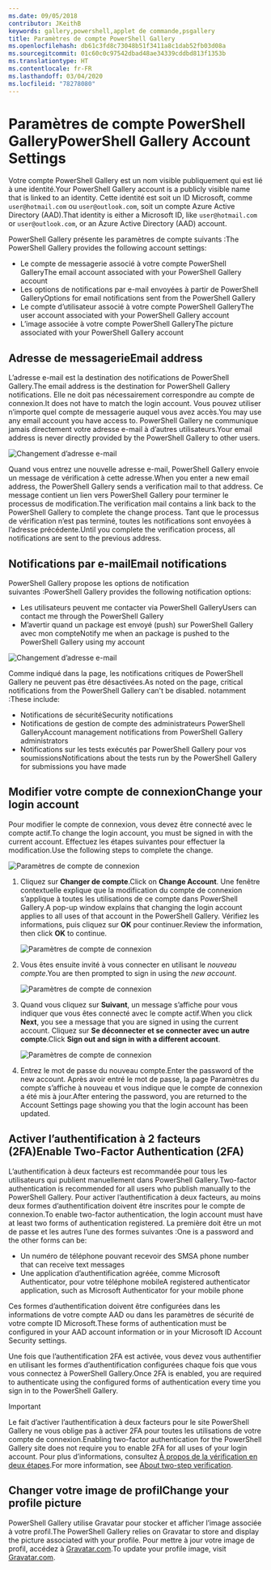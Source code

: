 ```yaml
---
ms.date: 09/05/2018
contributor: JKeithB
keywords: gallery,powershell,applet de commande,psgallery
title: Paramètres de compte PowerShell Gallery
ms.openlocfilehash: db61c3fd8c73048b51f3411a8c1dab52fb03d08a
ms.sourcegitcommit: 01c60c0c97542dbad48ae34339cddbd813f1353b
ms.translationtype: HT
ms.contentlocale: fr-FR
ms.lasthandoff: 03/04/2020
ms.locfileid: "78278080"
---
```

# <a name="powershell-gallery-account-settings"></a><span data-ttu-id="00d89-103">Paramètres de compte PowerShell Gallery</span><span class="sxs-lookup"><span data-stu-id="00d89-103">PowerShell Gallery Account Settings</span></span>

<span data-ttu-id="00d89-104">Votre compte PowerShell Gallery est un nom visible publiquement qui est lié à une identité.</span><span class="sxs-lookup"><span data-stu-id="00d89-104">Your PowerShell Gallery account is a publicly visible name that is linked to an identity.</span></span> <span data-ttu-id="00d89-105">Cette identité est soit un ID Microsoft, comme `user@hotmail.com` ou `user@outlook.com`, soit un compte Azure Active Directory (AAD).</span><span class="sxs-lookup"><span data-stu-id="00d89-105">That identity is either a Microsoft ID, like `user@hotmail.com` or `user@outlook.com`, or an Azure Active Directory (AAD) account.</span></span>

<span data-ttu-id="00d89-106">PowerShell Gallery présente les paramètres de compte suivants :</span><span class="sxs-lookup"><span data-stu-id="00d89-106">The PowerShell Gallery provides the following account settings:</span></span>

- <span data-ttu-id="00d89-107">Le compte de messagerie associé à votre compte PowerShell Gallery</span><span class="sxs-lookup"><span data-stu-id="00d89-107">The email account associated with your PowerShell Gallery account</span></span>
- <span data-ttu-id="00d89-108">Les options de notifications par e-mail envoyées à partir de PowerShell Gallery</span><span class="sxs-lookup"><span data-stu-id="00d89-108">Options for email notifications sent from the PowerShell Gallery</span></span>
- <span data-ttu-id="00d89-109">Le compte d’utilisateur associé à votre compte PowerShell Gallery</span><span class="sxs-lookup"><span data-stu-id="00d89-109">The user account associated with your PowerShell Gallery account</span></span>
- <span data-ttu-id="00d89-110">L’image associée à votre compte PowerShell Gallery</span><span class="sxs-lookup"><span data-stu-id="00d89-110">The picture associated with your PowerShell Gallery account</span></span>

## <a name="email-address"></a><span data-ttu-id="00d89-111">Adresse de messagerie</span><span class="sxs-lookup"><span data-stu-id="00d89-111">Email address</span></span>

<span data-ttu-id="00d89-112">L’adresse e-mail est la destination des notifications de PowerShell Gallery.</span><span class="sxs-lookup"><span data-stu-id="00d89-112">The email address is the destination for PowerShell Gallery notifications.</span></span> <span data-ttu-id="00d89-113">Elle ne doit pas nécessairement correspondre au compte de connexion.</span><span class="sxs-lookup"><span data-stu-id="00d89-113">It does not have to match the login account.</span></span> <span data-ttu-id="00d89-114">Vous pouvez utiliser n’importe quel compte de messagerie auquel vous avez accès.</span><span class="sxs-lookup"><span data-stu-id="00d89-114">You may use any email account you have access to.</span></span> <span data-ttu-id="00d89-115">PowerShell Gallery ne communique jamais directement votre adresse e-mail à d’autres utilisateurs.</span><span class="sxs-lookup"><span data-stu-id="00d89-115">Your email address is never directly provided by the PowerShell Gallery to other users.</span></span>

![Changement d’adresse e-mail](media/managing-account/PSGallery_AcccountEmailAddress.png)

<span data-ttu-id="00d89-117">Quand vous entrez une nouvelle adresse e-mail, PowerShell Gallery envoie un message de vérification à cette adresse.</span><span class="sxs-lookup"><span data-stu-id="00d89-117">When you enter a new email address, the PowerShell Gallery sends a verification mail to that address.</span></span> <span data-ttu-id="00d89-118">Ce message contient un lien vers PowerShell Gallery pour terminer le processus de modification.</span><span class="sxs-lookup"><span data-stu-id="00d89-118">The verification mail contains a link back to the PowerShell Gallery to complete the change process.</span></span> <span data-ttu-id="00d89-119">Tant que le processus de vérification n’est pas terminé, toutes les notifications sont envoyées à l’adresse précédente.</span><span class="sxs-lookup"><span data-stu-id="00d89-119">Until you complete the verification process, all notifications are sent to the previous address.</span></span>

## <a name="email-notifications"></a><span data-ttu-id="00d89-120">Notifications par e-mail</span><span class="sxs-lookup"><span data-stu-id="00d89-120">Email notifications</span></span>

<span data-ttu-id="00d89-121">PowerShell Gallery propose les options de notification suivantes :</span><span class="sxs-lookup"><span data-stu-id="00d89-121">PowerShell Gallery provides the following notification options:</span></span>

- <span data-ttu-id="00d89-122">Les utilisateurs peuvent me contacter via PowerShell Gallery</span><span class="sxs-lookup"><span data-stu-id="00d89-122">Users can contact me through the PowerShell Gallery</span></span>
- <span data-ttu-id="00d89-123">M’avertir quand un package est envoyé (push) sur PowerShell Gallery avec mon compte</span><span class="sxs-lookup"><span data-stu-id="00d89-123">Notify me when an package is pushed to the PowerShell Gallery using my account</span></span>

![Changement d’adresse e-mail](media/managing-account/PSGallery_AccountEmailOptions.png)

<span data-ttu-id="00d89-125">Comme indiqué dans la page, les notifications critiques de PowerShell Gallery ne peuvent pas être désactivées.</span><span class="sxs-lookup"><span data-stu-id="00d89-125">As noted on the page, critical notifications from the PowerShell Gallery can't be disabled.</span></span>
<span data-ttu-id="00d89-126">notamment :</span><span class="sxs-lookup"><span data-stu-id="00d89-126">These include:</span></span>

- <span data-ttu-id="00d89-127">Notifications de sécurité</span><span class="sxs-lookup"><span data-stu-id="00d89-127">Security notifications</span></span>
- <span data-ttu-id="00d89-128">Notifications de gestion de compte des administrateurs PowerShell Gallery</span><span class="sxs-lookup"><span data-stu-id="00d89-128">Account management notifications from PowerShell Gallery administrators</span></span>
- <span data-ttu-id="00d89-129">Notifications sur les tests exécutés par PowerShell Gallery pour vos soumissions</span><span class="sxs-lookup"><span data-stu-id="00d89-129">Notifications about the tests run by the PowerShell Gallery for submissions you have made</span></span>

## <a name="change-your-login-account"></a><span data-ttu-id="00d89-130">Modifier votre compte de connexion</span><span class="sxs-lookup"><span data-stu-id="00d89-130">Change your login account</span></span>

<span data-ttu-id="00d89-131">Pour modifier le compte de connexion, vous devez être connecté avec le compte actif.</span><span class="sxs-lookup"><span data-stu-id="00d89-131">To change the login account, you must be signed in with the current account.</span></span> <span data-ttu-id="00d89-132">Effectuez les étapes suivantes pour effectuer la modification.</span><span class="sxs-lookup"><span data-stu-id="00d89-132">Use the following steps to complete the change.</span></span>

![Paramètres de compte de connexion](media/managing-account/PSGallery_LoginAccountSettings.png)

1. <span data-ttu-id="00d89-134">Cliquez sur **Changer de compte**.</span><span class="sxs-lookup"><span data-stu-id="00d89-134">Click on **Change Account**.</span></span> <span data-ttu-id="00d89-135">Une fenêtre contextuelle explique que la modification du compte de connexion s’applique à toutes les utilisations de ce compte dans PowerShell Gallery.</span><span class="sxs-lookup"><span data-stu-id="00d89-135">A pop-up window explains that changing the login account applies to all uses of that account in the PowerShell Gallery.</span></span> <span data-ttu-id="00d89-136">Vérifiez les informations, puis cliquez sur **OK** pour continuer.</span><span class="sxs-lookup"><span data-stu-id="00d89-136">Review the information, then click **OK** to continue.</span></span>

   ![Paramètres de compte de connexion](media/managing-account/PSGallery_LoginAccountChange-1.png)

2. <span data-ttu-id="00d89-138">Vous êtes ensuite invité à vous connecter en utilisant le _nouveau compte_.</span><span class="sxs-lookup"><span data-stu-id="00d89-138">You are then prompted to sign in using the _new account_.</span></span>

   ![Paramètres de compte de connexion](media/managing-account/PSGallery_LoginAccountChange-2.png)

3. <span data-ttu-id="00d89-140">Quand vous cliquez sur **Suivant**, un message s’affiche pour vous indiquer que vous êtes connecté avec le compte actif.</span><span class="sxs-lookup"><span data-stu-id="00d89-140">When you click **Next**, you see a message that you are signed in using the current account.</span></span>
   <span data-ttu-id="00d89-141">Cliquez sur **Se déconnecter et se connecter avec un autre compte**.</span><span class="sxs-lookup"><span data-stu-id="00d89-141">Click **Sign out and sign in with a different account**.</span></span>

   ![Paramètres de compte de connexion](media/managing-account/PSGallery_LoginAccountChange-3.png)

4. <span data-ttu-id="00d89-143">Entrez le mot de passe du nouveau compte.</span><span class="sxs-lookup"><span data-stu-id="00d89-143">Enter the password of the new account.</span></span> <span data-ttu-id="00d89-144">Après avoir entré le mot de passe, la page Paramètres du compte s’affiche à nouveau et vous indique que le compte de connexion a été mis à jour.</span><span class="sxs-lookup"><span data-stu-id="00d89-144">After entering the password, you are returned to the Account Settings page showing you that the login account has been updated.</span></span>


## <a name="enable-two-factor-authentication-2fa"></a><span data-ttu-id="00d89-145">Activer l’authentification à 2 facteurs (2FA)</span><span class="sxs-lookup"><span data-stu-id="00d89-145">Enable Two-Factor Authentication (2FA)</span></span>

<span data-ttu-id="00d89-146">L’authentification à deux facteurs est recommandée pour tous les utilisateurs qui publient manuellement dans PowerShell Gallery.</span><span class="sxs-lookup"><span data-stu-id="00d89-146">Two-factor authentication is recommended for all users who publish manually to the PowerShell Gallery.</span></span> <span data-ttu-id="00d89-147">Pour activer l’authentification à deux facteurs, au moins deux formes d’authentification doivent être inscrites pour le compte de connexion.</span><span class="sxs-lookup"><span data-stu-id="00d89-147">To enable two-factor authentication, the login account must have at least two forms of authentication registered.</span></span> <span data-ttu-id="00d89-148">La première doit être un mot de passe et les autres l’une des formes suivantes :</span><span class="sxs-lookup"><span data-stu-id="00d89-148">One is a password and the other forms can be:</span></span>

- <span data-ttu-id="00d89-149">Un numéro de téléphone pouvant recevoir des SMS</span><span class="sxs-lookup"><span data-stu-id="00d89-149">A phone number that can receive text messages</span></span>
- <span data-ttu-id="00d89-150">Une application d’authentification agréée, comme Microsoft Authenticator, pour votre téléphone mobile</span><span class="sxs-lookup"><span data-stu-id="00d89-150">A registered authenticator application, such as Microsoft Authenticator for your mobile phone</span></span>

<span data-ttu-id="00d89-151">Ces formes d’authentification doivent être configurées dans les informations de votre compte AAD ou dans les paramètres de sécurité de votre compte ID Microsoft.</span><span class="sxs-lookup"><span data-stu-id="00d89-151">These forms of authentication must be configured in your AAD account information or in your Microsoft ID Account Security settings.</span></span>

<span data-ttu-id="00d89-152">Une fois que l’authentification 2FA est activée, vous devez vous authentifier en utilisant les formes d’authentification configurées chaque fois que vous vous connectez à PowerShell Gallery.</span><span class="sxs-lookup"><span data-stu-id="00d89-152">Once 2FA is enabled, you are required to authenticate using the configured forms of authentication every time you sign in to the PowerShell Gallery.</span></span>

> [!IMPORTANT]
> <span data-ttu-id="00d89-153">Le fait d’activer l’authentification à deux facteurs pour le site PowerShell Gallery ne vous oblige pas à activer 2FA pour toutes les utilisations de votre compte de connexion.</span><span class="sxs-lookup"><span data-stu-id="00d89-153">Enabling two-factor authentication for the PowerShell Gallery site does not require you to enable 2FA for all uses of your login account.</span></span> <span data-ttu-id="00d89-154">Pour plus d’informations, consultez [À propos de la vérification en deux étapes](https://support.microsoft.com/help/12408/microsoft-account-about-two-step-verification).</span><span class="sxs-lookup"><span data-stu-id="00d89-154">For more information, see [About two-step verification](https://support.microsoft.com/help/12408/microsoft-account-about-two-step-verification).</span></span>

## <a name="change-your-profile-picture"></a><span data-ttu-id="00d89-155">Changer votre image de profil</span><span class="sxs-lookup"><span data-stu-id="00d89-155">Change your profile picture</span></span>

<span data-ttu-id="00d89-156">PowerShell Gallery utilise Gravatar pour stocker et afficher l’image associée à votre profil.</span><span class="sxs-lookup"><span data-stu-id="00d89-156">The PowerShell Gallery relies on Gravatar to store and display the picture associated with your profile.</span></span> <span data-ttu-id="00d89-157">Pour mettre à jour votre image de profil, accédez à [Gravatar.com](http://www.gravatar.com/).</span><span class="sxs-lookup"><span data-stu-id="00d89-157">To update your profile image, visit [Gravatar.com](http://www.gravatar.com/).</span></span>
